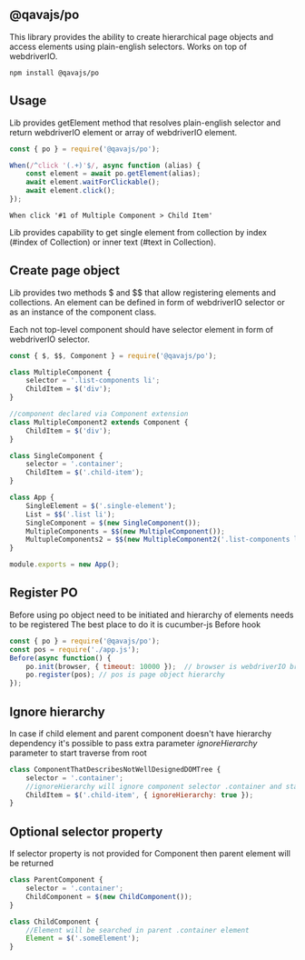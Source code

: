 ## @qavajs/po

This library provides the ability to create hierarchical page objects and access elements using plain-english selectors.
Works on top of webdriverIO.

`npm install @qavajs/po`
## Usage

Lib provides getElement method that resolves plain-english selector and return webdriverIO element or array of webdriverIO element.
```javascript
const { po } = require('@qavajs/po');

When(/^click '(.+)'$/, async function (alias) {
    const element = await po.getElement(alias);
    await element.waitForClickable();
    await element.click();
});
```

```gherkin
When click '#1 of Multiple Component > Child Item'
```

Lib provides capability to get single element from collection by index (#index of Collection) or inner text (#text in Collection).

## Create page object

Lib provides two methods $ and $$ that allow registering elements and collections.
An element can be defined in form of webdriverIO selector or as an instance of the component class. 

Each not top-level component should have selector element in form of webdriverIO selector.
```javascript
const { $, $$, Component } = require('@qavajs/po');

class MultipleComponent {
    selector = '.list-components li';
    ChildItem = $('div');
}

//component declared via Component extension
class MultipleComponent2 extends Component {
    ChildItem = $('div');
}

class SingleComponent {
    selector = '.container';
    ChildItem = $('.child-item');
}

class App {
    SingleElement = $('.single-element');
    List = $$('.list li');
    SingleComponent = $(new SingleComponent());
    MultipleComponents = $$(new MultipleComponent());
    MultupleComponents2 = $$(new MultipleComponent2('.list-components li'));
}

module.exports = new App();
```
## Register PO
Before using po object need to be initiated and hierarchy of elements needs to be registered
The best place to do it is cucumber-js Before hook

```javascript
const { po } = require('@qavajs/po');
const pos = require('./app.js');
Before(async function() {
    po.init(browser, { timeout: 10000 });  // browser is webdriverIO browser object
    po.register(pos); // pos is page object hierarchy
});
```

## Ignore hierarchy
In case if child element and parent component doesn't have hierarchy dependency 
it's possible to pass extra parameter _ignoreHierarchy_ parameter to start traverse from root
         
```javascript
class ComponentThatDescribesNotWellDesignedDOMTree {
    selector = '.container';
    //ignoreHierarchy will ignore component selector .container and start traverse from root
    ChildItem = $('.child-item', { ignoreHierarchy: true }); 
}
```

## Optional selector property
If selector property is not provided for Component then parent element will be returned

```javascript
class ParentComponent {
    selector = '.container';
    ChildComponent = $(new ChildComponent()); 
}

class ChildComponent {
    //Element will be searched in parent .container element
    Element = $('.someElement');
}
```
